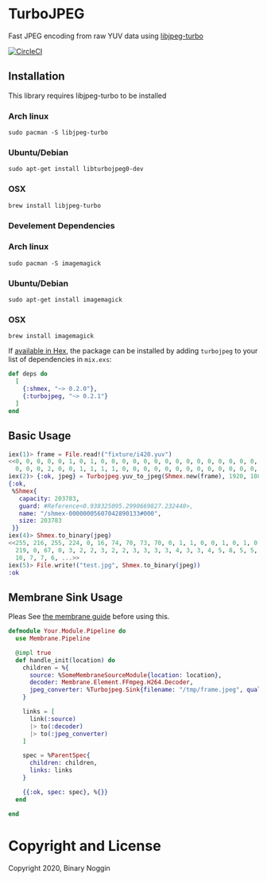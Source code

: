 # TurboJPEG

Fast JPEG encoding from raw YUV data using [libjpeg-turbo](https://libjpeg-turbo.org/)

[![CircleCI](https://circleci.com/gh/BinaryNoggin/elixir-turbojpeg/tree/master.svg?style=svg)](https://circleci.com/gh/BinaryNoggin/elixir-turbojpeg/tree/master)

## Installation

This library requires libjpeg-turbo to be installed

### Arch linux

    sudo pacman -S libjpeg-turbo

### Ubuntu/Debian

    sudo apt-get install libturbojpeg0-dev

### OSX

    brew install libjpeg-turbo
    
### Develement Dependencies

### Arch linux

    sudo pacman -S imagemagick

### Ubuntu/Debian

    sudo apt-get install imagemagick

### OSX

    brew install imagemagick

If [available in Hex](https://hex.pm/packages/turbojpeg), the package can be installed
by adding `turbojpeg` to your list of dependencies in `mix.exs`:

```elixir
def deps do
  [
    {:shmex, "~> 0.2.0"},
    {:turbojpeg, "~> 0.2.1"}
  ]
end
```

## Basic Usage

```elixir 
iex(1)> frame = File.read!("fixture/i420.yuv")
<<0, 0, 0, 0, 0, 1, 0, 1, 0, 0, 0, 0, 0, 0, 0, 0, 0, 0, 0, 0, 0, 0, 0, 0, 0, 0,
  0, 0, 0, 2, 0, 0, 1, 1, 1, 1, 0, 0, 0, 0, 0, 0, 0, 0, 0, 0, 0, 0, 0, 0, ...>>
iex(2)> {:ok, jpeg} = Turbojpeg.yuv_to_jpeg(Shmex.new(frame), 1920, 1080, 90, :I420)
{:ok,
 %Shmex{
   capacity: 203783,
   guard: #Reference<0.938325095.2990669827.232440>,
   name: "/shmex-00000005607042890133#000",
   size: 203783
 }}
iex(4)> Shmex.to_binary(jpeg)
<<255, 216, 255, 224, 0, 16, 74, 70, 73, 70, 0, 1, 1, 0, 0, 1, 0, 1, 0, 0, 255,
  219, 0, 67, 0, 3, 2, 2, 3, 2, 2, 3, 3, 3, 3, 4, 3, 3, 4, 5, 8, 5, 5, 4, 4, 5,
  10, 7, 7, 6, ...>>
iex(5)> File.write!("test.jpg", Shmex.to_binary(jpeg))
:ok
```

## Membrane Sink Usage

Pleas See [the membrane guide](https://membraneframework.org/guide/v0.5/pipeline.html#content)
before using this.

```elixir
defmodule Your.Module.Pipeline do
  use Membrane.Pipeline

  @impl true
  def handle_init(location) do
    children = %{
      source: %SomeMembraneSourceModule{location: location},
      decoder: Membrane.Element.FFmpeg.H264.Decoder,
      jpeg_converter: %Turbojpeg.Sink{filename: "/tmp/frame.jpeg", quality: 100},
    }

    links = [
      link(:source) 
      |> to(:decoder) 
      |> to(:jpeg_converter) 
    ]

    spec = %ParentSpec{
      children: children,
      links: links
    }

    {{:ok, spec: spec}, %{}}
  end

end
```

# Copyright and License

Copyright 2020, Binary Noggin
